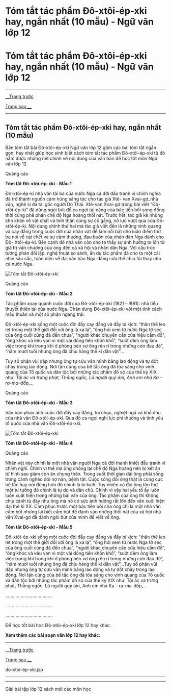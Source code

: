 # Tóm tắt tác phẩm Đô-xtôi-ép-xki hay, ngắn nhất (10 mẫu) - Ngữ văn lớp 12

# Tóm tắt tác phẩm Đô-xtôi-ép-xki hay, ngắn nhất (10 mẫu) - Ngữ văn lớp 12

* * *

[__Trang trước](https://vietjack.com/soan-van-lop-12/do-xtoi-ep-xki.jsp)

[Trang sau __](https://vietjack.com/soan-van-lop-12/do-xtoi-ep-xki.jsp)

* * *

## Tóm tắt tác phẩm Đô-xtôi-ép-xki hay, ngắn nhất (10 mẫu)

Bản tóm tắt bài Đô-xtôi-ép-xki Ngữ văn lớp 12 gồm các bài tóm tắt ngắn gọn, hay nhất giúp học sinh biết cách tóm tắt tác phẩm Đô-xtôi-ép-xki từ đó nắm được những nét chính về nội dung của văn bản để học tốt môn Ngữ văn lớp 12.

Quảng cáo

**Tóm tắt Đô-xtôi-ép-xki - Mẫu 1**

Đô-xtôi-ép-ki nhà văn tài ba của nước Nga cả đời đấu tranh vì chính nghĩa đã trở thành nguồn cảm hứng sáng tác cho tác giả Xtê- van Xvai-gơ_nhà văn, nghệ sĩ đa tài gốc người Do Thái. Xtê-van Xvai-gơ trong bài viết “Đô-xtôi-ép-ki” đã dùng ngòi bút để ca ngợi tài năng của bậc tiền bối song đồng thời cũng phê phán chế độ Nga hoàng thối nát. Trước hết, tác giả kể những khó khăn về vật chất và tinh thần cùng sự cố gắng, nỗ lực vượt qua của Đô-xtôi-ép-ki. Nội dung chính thứ hai mà tác giả viết đến là những vinh quang và cay đắng trong cuộc đời của nhân vật để làm nổi bật cho luận điểm thứ ba nói về cái chết và sự cảm thương, đau buồn của nhân dân Nga dành cho Đô- Xtôi-ép-ki. Bên cạnh đó nhà văn còn cho ta thấy sự ảnh hưởng to lớn từ giá trị văn chương của ông đến cả xã hội và nhân dân Nga. Với cấu trúc tương phản đối lập, nghệ thuật so sánh, ẩn dụ tác phẩm đã cho ta một cái nhìn sâu sắc, toàn diện về đại văn hào Nga-đấng cứu thế chịu tội thay cho cả nước Nga.

![Tóm tắt Đô-xtôi-ép-xki](https://vietjack.com/soan-van-lop-12/images/tom-tat-do-xtoi-ep-xki-abs1.png)

Quảng cáo

**Tóm tắt Đô-xtôi-ép-xki - Mẫu 2**

Tác phẩm xoay quanh cuộc đời của Đô-xtôi-ép-xki (1821 – l881): nhà tiểu thuyết thiên tài của nước Nga. Chân dung Đô-xtôi-ép-xki với một tính cách mâu thuẫn và một số phận ngang trái.

Đô-xtôi-ép-xki sống một cuộc đời đầy cay đắng và đầy bi kịch: “thân thể leo lét trong một thế giới đối với ông là xa lạ”, “ông hỏi xem từ nước Nga tờ séc của ông cuối cùng đã đến chưa”, “người khác chuyên cần cửa hiệu cầm đồ", “ông khóc và kêu van vì một vài đồng tiền khốn khổ”, “suốt đêm ông làm việc trong khi trong khi ở phòng bên vợ ông rên rỉ trong những cơn đau đẻ”, “năm mươi tuổi nhưng ông đã chịu hàng thế kỉ dằn vặt”…

Tuy số phận vùi dập nhưng ông tự cứu vãn mình bằng lao động và tự đốt cháy trong lao động. Nơi tận cùng của bế tắc ông đã tỏa sáng cho vinh quang của Tổ quốc và dân tộc bởi những tác phầm đồ sộ của thế kỷ XIX như: _Tội ác và trừng phạt, Thằng ngốc, Lũ người quỷ ám, Anh em nhà Ka – ra-ma-dốp,..._

Quảng cáo

**Tóm tắt Đô-xtôi-ép-xki - Mẫu 3**

Văn bản phản ánh cuộc đời đầy cay đắng, tủi nhục, nghiệt ngã và khổ đau của nhà văn Đô-xtôi-ép-xki. Qua đó ca ngợi nghị lực phi thường và tình yêu tổ quốc của nhà văn Đô-xtôi-ép-xki.

![Tóm tắt Đô-xtôi-ép-xki](https://vietjack.com/soan-van-lop-12/images/tom-tat-do-xtoi-ep-xki-abs2.png)

**Tóm tắt Đô-xtôi-ép-xki - Mẫu 4**

Quảng cáo

Nhân vật này chính là một nhà văn người Nga cả đời thanh khiết đấu tranh vì chính nghĩ. Chính vì thế mà ông chống lại chế độ Nga hoàng nên bị kết án tử hình sau giảm còn án chung thân. Trong suốt thời gian dài ông phải sống trong cảnh nghèo đói nợ nần, bệnh tật. Cuộc sống đối ông thật là cùng cực bế tắc hay nói đúng hơn đó chính là bi kịch. Tuy nhiên cả đời ông tôn thờ một tư tưởng đó chính là tự do và dân chủ. Chính vì vậy hai yếu tố ấy luôn luôn xuất hiện trong những bài văn của ông. Tác phẩm của ông thì không chịu cảnh tù đày như ông mà nó có sức ảnh hưởng rất lớn đến văn xuôi hiện đại thế kỉ XX. Cảm phục trước một bậc tiền bối cha ông chỉ là một nhà văn cầm bút nhưng lại biết cầm bút để đánh vào những thối nát của xã hội nhà văn Xvai-gơ đã dành ngòi bút của mình để viết về ông.

**Tóm tắt Đô-xtôi-ép-xki - Mẫu 5**

Đô-xtôi-ép-xki sống một cuộc đời đầy cay đắng và đầy bi kịch: “thân thể leo lét trong một thế giới đối với ông là xa lạ”, “ông hỏi xem từ nước Nga tờ séc của ông cuối cùng đã đến chưa”, “người khác chuyên cần cửa hiệu cầm đồ", “ông khóc và kêu van vì một vài đồng tiền khốn khổ”, “suốt đêm ông làm việc trong khi trong khi ở phòng bên vợ ông rên rỉ trong những cơn đau đẻ”, “năm mươi tuổi nhưng ông đã chịu hàng thế kỉ dằn vặt”…Tuy số phận vùi dập nhưng ông tự cứu vãn mình bằng lao động và tự đốt cháy trong lao động. Nơi tận cùng của bế tắc ông đã tỏa sáng cho vinh quang của Tổ quốc và dân tộc bởi những tác phầm đồ sộ của thế kỷ XIX như: Tội ác và trừng phạt, Thằng ngốc, Lũ người quỷ ám, Anh em nhà Ka – ra-ma-dốp,..

.....................................

.....................................

.....................................

Để học tốt bài học Đô-xtôi-ép-xki lớp 12 hay khác:

**Xem thêm các bài soạn văn lớp 12 hay khác:**

* * *

[__Trang trước](https://vietjack.com/soan-van-lop-12/do-xtoi-ep-xki.jsp)

[Trang sau __](https://vietjack.com/soan-van-lop-12/do-xtoi-ep-xki.jsp)

do-xtoi-ep-xki.jsp

* * *

* * *

Giải bài tập lớp 12 sách mới các môn học
